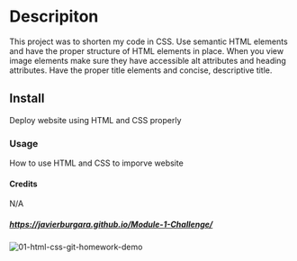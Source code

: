 # Descripiton
This project was to shorten my code in CSS. Use semantic HTML elements and have the proper structure of HTML elements in place. When you view image elements make sure they have accessible alt attributes and heading attributes. Have the proper title elements and concise, descriptive title.

## Install
Deploy website using HTML and CSS properly

### Usage
How to use HTML and CSS to imporve website

#### Credits
N/A

##### https://javierburgara.github.io/Module-1-Challenge/

![01-html-css-git-homework-demo](https://github.com/JavierBurgara/Module-1-Challenge/assets/135621096/5353968e-0033-4580-a0e3-3e27d9f0b1fe)

